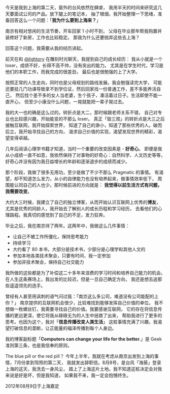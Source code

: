 


今天是我到上海的第二天，窗外的台风依然在肆虐，
我用半天的时间来研究这几天要面试公司的产品。放下腿上的笔记本，
抽了根烟，我开始整理一下思绪，准备回答这么一个问题：「**我为什么要到上海来？**」

南京有相对悠闲的生活节奏，开车回家 1 小时不到，
父母在毕业那年帮我购置并装修好了新房，工作也比较稳定。
那我为什么还要抛弃这些去上海？

回答这个问题，我需要从我的经历讲起。

<!-- more -->

前天在和 [@lightory][lightory] 在雕刻时光聊天，我提到自己的成长经历：
我从小就是一个 loser，成绩不好，长得不高不帅，没有突出的能力。
尤其是在学生时代，学习是他们的本职工作，而我完成的很差劲，
最后也是很勉强的上了大学。

按照正常的人生走向，同时也是父母规划的路线发展。我会勉强读完大学，
可能还要挂几门功课导致拿不到学位证，然后回家找一份普通工作，差不多能养活自己，
然后找个差不多的女人当老婆，生个孩子，凑活着过日子。生活即使不能一直开心，
但至少小康没什么问题，一晃就能把一辈子晃过去。

我的大一也的确是这么过的。转折点是大二，那时候跟老师关系不错，
自己对专业也比较感兴趣，开始能变的不那么 loser。
真正「毁三观」的转折点是大三之后接触互联网，我开始探索世界，
知道了自己的渺小，知道了那些优秀的人。破而后立，我开始寻找自己的方向，
渴求自己价值的实现，渴望发现世界的精彩，渴望变得卓越。

几年后阅读心理学书籍才知道，当时一个重要的改变因素是 - **好奇心**。
即便是我从小成绩一直不如意，我依然保持了对事物的好奇心：自然科学、人文历史等等，
好奇心并没有因为我日益增长的年龄和逐渐退步的成绩而减少。

那个阶段，我做了很多无用功，至少是做了不少不那么 Pragmatic 的事情。
有渴望，却不知道怎么发力，从小的自律能力也没有培养起来，做事情效率低下，
周围能认同自己的人也少。那时候前进的方向就是：
**我觉得以前生活方式有问题，我需要改变**。

大约大三时候，我建立了自己的独立博客，从而开始认识互联网上优秀的**博友**，
尤其是优秀的同龄人，我开始去了解别人的成长历程和学习经历，
去看他们的心理路程。我真切的感觉到了自己的不足，发力狂奔。

毕业之后，我在南京待了两年。这两年中，我做这么几件事情：

* 让自己不被工作所僵化，保持思考能力
* 持续学习
* 大约看了 80 本书，大部分是技术书，少部分是心理学和其他人文的
* 参加本地各类技术聚会，只要有时间，我一定参加
* 参加非技术聚会，保持自己社交能力

我所做的这些都是为了补偿这二十多年来浪费的学习时间和培养自己能力的机会。
在人生这条赛场上，我出发的比较迟，但是一旦自己确定方向，
我还是想去追那些遥遥领先的选手。

曾经有人甚至用讽刺的语气问过我：「南京这么多公司，难道没有公司能配的上你？」
南京提供的互联网机会很少，比较难找到能够发挥自己价值的单位。
我不想做一枚螺丝钉，我需要寻找自己的价值。我要感谢互联网，
它的存在将信息传播的更远更深，使它将我从碌碌无为的人生中拯救了出来，
帮助我进行了更多的思考。也因为这个，我对「**信息传播改变人类生活**」
这桩事情充满了兴趣，我渴望打破信息的垄断，让正能量的福泽传播到每个人身边。

我的博客副标题「**Computers can change your life for the better.**」是 Geek
准则第三条，也是我信奉的原则。

The blue pill or the red pill？
今年上半年，我就在考虑从南京出发到上海的事情，7月份拿到驾照的第二天，
我就发出辞职信。8月8号，是台风「海葵」登录上海的这天，我洗去一身风尘，
踏上了上海这片土地。我不知道这桩决定会对我来说是好是坏，但是我知道，
如果我不来，我一定会抱憾终生。

2012年08月9日于上海嘉定

[lightory]: http://lightory.net/

